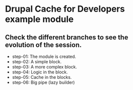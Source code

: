 # Drupal Cache for Developers example module

## Check the different branches to see the evolution of the session.

- step-01: The module is created.
- step-02: A simple block.
- step-03: A more complex block.
- step-04: Logic in the block.
- step-05: Cache in the blocks.
- step-06: Big pipe (lazy builder)